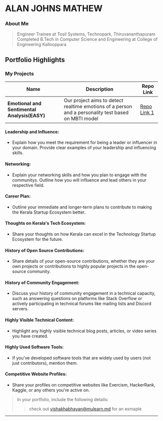 # ALAN JOHNS MATHEW 

### About Me

> Engineer Trainee at Tosil Systems, Technopark, Thiruvananthapuram
> Completed B.Tech in Computer Science and Engineering at College of Engineering Kallooppara


## Portfolio Highlights

### My Projects

| Name                                          | Description                                                                                        | Repo Link                                                                        |
|-----------------------------------------------|----------------------------------------------------------------------------------------------------|----------------------------------------------------------------------------------|
| **Emotional and Sentimental Analysis(EASY)**  | Our project aims to detect realtime emotions of a person and a personality test based on MBTI model| [Repo Link 1](https://github.com/alanjohns735/EMOTIONAL-AND-SENTIMENTAL-ANALYSIS)             |

#### Leadership and Influence:

- Explain how you meet the requirement for being a leader or influencer in your domain. Provide clear examples of your leadership and influencing skills.

#### Networking:

- Explain your networking skills and how you plan to engage with the communitys. Outline how you will influence and lead others in your respective field.

#### Career Plan:

- Outline your immediate and longer-term plans to contribute to making the Kerala Startup Ecosystem better.

#### Thoughts on Kerala's Tech Ecosystem:

- Share your thoughts on how Kerala can excel in the Technology Startup Ecosystem for the future.

#### History of Open Source Contributions:

- Share details of your open-source contributions, whether they are your own projects or contributions to highly popular projects in the open-source community.

#### History of Community Engagement:

-  Discuss your history of community engagement in a technical capacity, such as answering questions on platforms like Stack Overflow or actively participating in technical forums like mailing lists and Discord servers.

#### Highly Visible Technical Content:

- Highlight any highly visible technical blog posts, articles, or video series you have created.

#### Highly Used Software Tools:

- If you've developed software tools that are widely used by users (not just contributors), mention them.

#### Competitive Website Profiles:

- Share your profiles on competitive websites like Exercism, HackerRank, Kaggle, or any others you're active on.



> In your portfolio, include the following details:
>> check out [vishakhabhayan@mulearn.md](./profiles/vishakhabhayan@mulearn.md) for an exmaple

---
